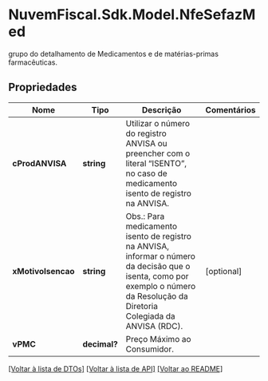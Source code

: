 # NuvemFiscal.Sdk.Model.NfeSefazMed
grupo do detalhamento de Medicamentos e de matérias-primas farmacêuticas.

## Propriedades

Nome | Tipo | Descrição | Comentários
------------ | ------------- | ------------- | -------------
**cProdANVISA** | **string** | Utilizar o número do registro ANVISA  ou preencher com o literal “ISENTO”, no caso de medicamento isento de registro na ANVISA. | 
**xMotivoIsencao** | **string** | Obs.: Para medicamento isento de registro na ANVISA, informar o número da decisão que o isenta, como por exemplo o número da Resolução da Diretoria Colegiada da ANVISA (RDC). | [optional] 
**vPMC** | **decimal?** | Preço Máximo ao Consumidor. | 

[[Voltar à lista de DTOs]](../README.md#documentation-for-models) [[Voltar à lista de API]](../README.md#documentation-for-api-endpoints) [[Voltar ao README]](../README.md)

